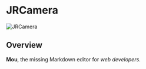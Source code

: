 # JRCamera

![JRCamera](http://25.io/mou/Mou_128.png)

## Overview

**Mou**, the missing Markdown editor for *web developers*.